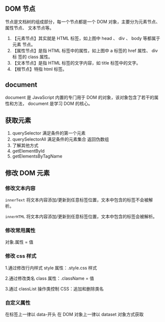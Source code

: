 ## DOM 节点

节点是⽂档树的组成部分，每⼀个节点都是⼀个 DOM 对象，主要分为元素节点、属性节点、
⽂本节点等。

1. 【元素节点】其实就是 HTML 标签，如上图中 head 、 div 、 body 等都属于元素
   节点。
2. 【属性节点】是指 HTML 标签中的属性，如上图中 a 标签的 href 属性、 div 标
   签的 class 属性。
3. 【⽂本节点】是指 HTML 标签的⽂字内容，如 title 标签中的⽂字。
4. 【根节点】特指 html 标签。

## document

document 是 JavaScript 内置的专⻔⽤于 DOM 的对象，该对象包含了若⼲的属性和⽅法，
document 是学习 DOM 的核⼼。

## 获取元素

1. querySelector 满⾜条件的第⼀个元素
2. querySelectorAll 满⾜条件的元素集合 返回伪数组
3. 了解其他⽅式
4. getElementById
5. getElementsByTagName

## 修改 DOM 元素

### 修改文本内容

`innerText` 将⽂本内容添加/更新到任意标签位置，⽂本中包含的标签不会被解析。

`innerHTML` 将⽂本内容添加/更新到任意标签位置，⽂本中包含的标签会被解析。

### 修改常用属性

对象.属性 = 值

### 修改 css 样式

1.通过修改⾏内样式 style 属性：.style.css 样式

2.通过修改类名 class 属性：.className = 值

3.通过 classList 操作类控制 CSS：追加和删除类名

### ⾃定义属性

在标签上⼀律以 data-开头
在 DOM 对象上⼀律以 dataset 对象⽅式获取
